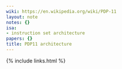 ```yaml
---
wiki: https://en.wikipedia.org/wiki/PDP-11
layout: note
notes: {}
isa:
- instruction set architecture
papers: {}
title: PDP11 architecture
---
```

{% include links.html %}
